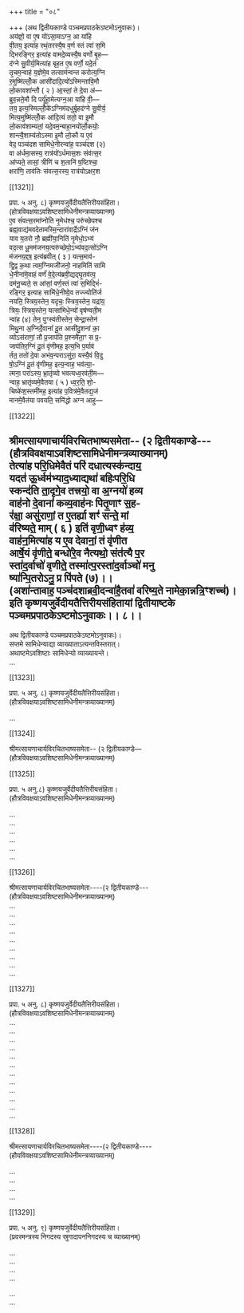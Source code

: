 +++
title = "०८"

+++
(अथ द्वितीयकाण्डे पञ्चमप्रपाठकेऽष्टमोऽनुवाकः)।  
अय॑ज्ञो॒ वा ए॒ष यो॑ऽसा॒माऽग्न॒ आ या॑हि  
वी॒तय॒ इत्या॑ह रथं॒तरस्यै॒ष व॒र्ण स्तं त्वा॑ स॒मि  
द्भिरङ्गिर॒ इत्या॑ह वामदे॒व्यस्यै॒ष वर्णो बृ॒ह—  
द॑ग्ने सु॒वीर्य॒मित्या॑ह बृह॒त ए॒ष वर्णो॒ यदे॒तं  
तृ॒चम॒न्वाह॑ य॒ज्ञेमे॒व तत्साम॑न्वन्त करोत्य॒ग्नि  
र॒मुष्मि॑ल्लोँ॒क आसी॑दादि॒त्यो॑ऽस्मिन्तावि॒मौ  
लो॒कावशा॑न्तौ ( २ ) आ॒स्तां॒ ते दे॒वा अ॑—  
ब्रुव॒न्नते॒मौ दि पर्यू॑हा॒मेत्यग्न॒आ या॑हि वी॒—  
तय॒ इत्य॒स्मिल्लोँ॒के॑ऽग्निम॑दधुर्बृ॒हद॑ग्ने सु॒वीर्य॒  
मित्य॒मुष्मि॑ल्लोँ॒क आ॑दि॒त्यं ततो॒ वा इ॒मौ  
लो॒काव॑शाम्यतां॒ यदे॒वम॒न्बाहा॒नयो॑र्लो॒कयोः॒  
शान्त्यै॒शाम्य॑तोऽस्मा इ॒मौ लो॒कौ य ए॒वं  
वेद॒ पञ्च॑दश सामिधे॒नीरन्वा॑ह॒ पञ्च॑दश (२)  
वा अ॑र्धमा॒सस्य॒ रात्र॑यो॑ऽर्धमास॒शः संव॑त्स॒र  
आ॑प्यते॒ तासां॒ त्रीणि॑ च श॒तानि॑ ष॒ष्टिश्चा॒  
क्षरा॑णि॒ ताव॑तिः संवत्स॒रस्य॒ रात्र॑योऽक्षर॒श

[[1321]]

प्रपा. ५ अनु. ८) कृष्णयजुर्वेदीयतैत्तिरीयसंहिता।  
(होत्रविवक्षयाऽवशिष्टसामिधेनीमन्त्रव्याख्यानम्)  
ए॒व सं॑वत्स॒रमा॑प्नोति नृ॒मेध॑श्च॒ परु॑च्छेपश्च  
ब्रह्म॒वाद्य॑मवदेतामस्मि॒न्दारा॑वार्द्रेऽग्निं ज॑न  
याव य॒तरो नौ॒ ब्रह्मी॑या॒निति॑ नृ॒मेधो॒ऽभ्य॑  
वद॒त्स धू॒मम॑जनय॒त्परु॑च्छेपो॒ऽभ्य॑वद॒त्सो॑ऽग्नि  
म॑जनय॒द्दष॒ इत्य॑ब्रवीत् ( ३ ) यत्स॒माव॑-  
द्वि॒द्व क॒था त्वम॒ग्निमजी॑जनो॒ नाहमिति॑ सामि  
धे॒नीना॑मे॒वाहं वर्णं॑ वे॒दे॒त्य॑ब्रवी॒द्यद्घृ॒तव॑त्प॒  
दम॑नू॒च्यते॒ स आ॑सां॒ वर्ण॒स्तं त्वा॑ स॒मिद्भिं॑-  
रङ्गिर॒ इत्याह सामि॑धे॒नीष्वे॒व तज्ज्योति॑र्ज  
नयति॒ स्त्रिय॒स्तेन॒ यदृचः॒ स्त्रिय॒स्तेन॒ यद्रा॑य॒  
त्रियः॒ स्त्रिय॒स्तेन॒ यत्सा॑मिधे॒न्यो॑ वृष॑ण्वती॒म  
न्वा॑ह (४) तेन॒ पुꣳस्व॑तीस्तेन॒ सेन्द्रा॒स्तेन॑  
मिथु॒ना अ॒ग्निर्दे॒वानां॑ दू॒त आसी॑दु॒शना॑ का॒  
व्योऽस॑राणां॒ तौ प्र॒जाप॑ति प्र॒श्नमै॑ता॒ꣳ स प्र॒-  
जाप॑तिर॒ग्निं दू॒तं वृ॑णीमह॒ इत्य॒भि प॒र्याव॑  
र्तत॒ ततो॑ दे॒वा अभ॑व॒न्पराऽसु॑रा॒ यस्यै॒वं वि॒दु  
षो॒ऽग्निं दू॒तं वृ॑णीमह॒ इत्य॒न्वाह॒ भव॑त्या॒-  
त्मना॒ परा॑ऽस्य॒ भ्रा॒तृ॑व्यो भवत्यध्व॒रव॑ती॒म—  
न्वाह॒ भ्रातृ॑व्यमे॒वैतया ( ५ ) ध्व॒र॒ति॒ शो॒-  
चिष्के॑श॒स्तमी॑मह॒ इत्या॑ह प॒वित्र॑मे॒वैतद्य॒ज॑  
मानमे॒वैत॑या पवयति॒ समि॑द्धो अग्न आहु—

[[1322]]

श्रीमत्सायणाचार्यविरचितभाष्यसमेता-- (२ द्वितीयकाण्डे---  
(हौत्रविवक्षयाऽवशिष्टसामिधेनीमन्त्रव्याख्यानम्)  
तेत्या॑ह परि॒धिमेवैतं परि॑ दधात्यस्क॑न्दाय॒  
यदत॑ ऊ॒र्ध्वम॑भ्याद॒ध्याद्यथा॑ बहिःपरि॒धि  
स्कन्द॑ति ता॒दृगे॒व तत्त्रयो॒ वा अ॒ग्नयो॑ हव्य  
वाह॑नो दे॒वानां॑ कव्य॒वाह॑नः पितृ॒णाꣳ स॒ह-  
र॑क्षा॒ असु॑राणां॒ त ए॒तर्ह्या शꣳ॑ सन्ते॒ मां  
व॑रिष्यते॒ माम् ( ६ ) इति॑ वृणी॒ध्वꣳ ह॑व्य॒  
वाह॑न॒मित्या॑ह य ए॒व देवानां॒ तं वृ॑णीत  
आर्षे॒यं वृ॑णीते॒ बन्धो॑रे॒व नैत्यथो॒ संत॑त्यै प॒र  
स्ता॑द॒र्वाचो॑ वृणीते॒ तस्मा॑त्प॒रस्ता॑द॒र्वाञ्चो॑ मनु  
ष्या॑न्पि॒तरोऽनु॒ प्र पि॑पते (७)।।  
(अशा॑न्तावाह॒ पञ्च॑दशाब्रवी॒दन्वा॑है॒तवा॑ वरिष्य॒ते नामेका॒न्नत्रि॒ꣳशच्च॑)।  
इति कृष्णयजुर्वेदीयतैत्तिरीयसंहितायां द्वितीयाष्टके  
पञ्चमप्रपाठकेऽष्टमोऽनुवाकः।। ८।।  
-----  
अथ द्वितीयकाण्डे पञ्चमप्रपाठकेऽष्टमोऽनुवाकः)।  
सप्तमे सामिधेन्याद्या व्याख्याताऽत्यन्तविस्तरात्।  
अथाष्टमेऽवशिष्टाः सामिधेन्यो व्याख्यायन्ते।  
...  

[[1323]]

प्रपा. ५ अनु. ८) कृष्णयजुर्वेदीयतैत्तिरीयसंहिता।  
(हौत्रविवक्षयाऽवशिष्टसामिधेनीमन्त्रव्याख्यानम्)  

... 

[[1324]]

श्रीमत्सायणाचार्यविरचितभाष्यसमेता-- (२ द्वितीयकाण्डे—  
(हौत्रविवक्षयाऽवशिष्टसामिधेनीमन्त्रव्याख्यानम्)  


[[1325]]

प्रपा. ५ अनु.८) कृष्णयजुर्वेदीयतैत्तिरीयसंहिता।  
(हौत्रविवक्षयाऽवशिष्टसामिधेनीमन्त्रव्याख्यानम्)  

...  
...  
...  
...  
...  
...  

[[1326]]

श्रीमत्सायणाचार्यविरचितभाष्यसमेता----(२ द्वितीयकाण्डे---  
(हौत्रविवक्षयाऽवशिष्टसामिधेनीमन्त्रव्याख्यानम्)  
...  
...  
...  
...  
...  
...  
...  
...  
...

[[1327]]

प्रपा. ५ अनु. ८) कृष्णयजुर्वेदीयतैत्तिरीयसंहिता।  
(हौत्रविवक्षयाऽवशिष्टसामिधेनीमन्त्रव्याख्यानम्)  
...  
...   
...   
...   
...   
...  
...  
...  
...  
...  
...  
...  

[[1328]]

श्रीमत्सायणाचार्यविरचितभाष्यसमेता----(२ द्वितीयकाण्डे----  
(हौयविवक्षयाऽवशिष्टसामिधेनीमन्त्रव्याख्यानम्)  

...   
...  
...  
...  

[[1329]]

प्रपा. ५ अनु. ९) कृष्णयजुर्वेदीयतैत्तिरीयसंहिता।  
(प्रवरमन्त्रस्य निगदस्य स्रुगादापननिगदस्य च व्याख्यानम्)  

...  
...   
...  
...   

...   
...   
